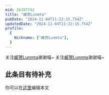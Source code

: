 ```yaml
---
mid: 36397742
title: "臧贺Lunmta"
pubDate: "2024-11-04T11:22:15.754Z"
updatedDate: "2024-11-04T11:22:15.754Z"
profile:
  {
    Nickname: ["臧贺Lunmta"],
  }
---
```


关注[臧贺Lunmta](https://space.bilibili.com/36397742)谢谢喵~ 关注[臧贺Lunmta](https://space.bilibili.com/36397742)谢谢喵~

## 此条目有待补充
你可以在[这里](https://github.com/Yuhanawa/VTuber.ICU-Content/edit/master/v/臧贺Lunmta/index.md)编辑本文
